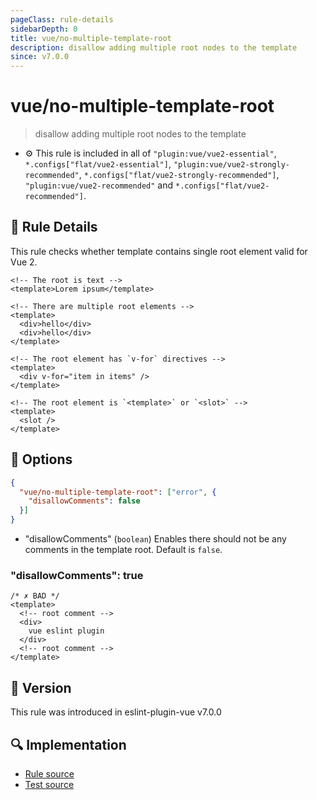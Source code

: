 ```yaml
---
pageClass: rule-details
sidebarDepth: 0
title: vue/no-multiple-template-root
description: disallow adding multiple root nodes to the template
since: v7.0.0
---
```


# vue/no-multiple-template-root

> disallow adding multiple root nodes to the template

- :gear: This rule is included in all of `"plugin:vue/vue2-essential"`, `*.configs["flat/vue2-essential"]`, `"plugin:vue/vue2-strongly-recommended"`, `*.configs["flat/vue2-strongly-recommended"]`, `"plugin:vue/vue2-recommended"` and `*.configs["flat/vue2-recommended"]`.

## :book: Rule Details

This rule checks whether template contains single root element valid for Vue 2.

<eslint-code-block :rules="{'vue/no-multiple-template-root': ['error']}">

```vue
<!-- The root is text -->
<template>Lorem ipsum</template>
```

</eslint-code-block>

<eslint-code-block :rules="{'vue/no-multiple-template-root': ['error']}">

```vue
<!-- There are multiple root elements -->
<template>
  <div>hello</div>
  <div>hello</div>
</template>
```

</eslint-code-block>

<eslint-code-block :rules="{'vue/no-multiple-template-root': ['error']}">

```vue
<!-- The root element has `v-for` directives -->
<template>
  <div v-for="item in items" />
</template>
```

</eslint-code-block>

<eslint-code-block :rules="{'vue/no-multiple-template-root': ['error']}">

```vue
<!-- The root element is `<template>` or `<slot>` -->
<template>
  <slot />
</template>
```

</eslint-code-block>

## :wrench: Options

```json
{
  "vue/no-multiple-template-root": ["error", {
    "disallowComments": false
  }]
}
```

- "disallowComments" (`boolean`) Enables there should not be any comments in the template root. Default is `false`.

### "disallowComments": true

<eslint-code-block :rules="{'vue/no-multiple-template-root': ['error', {disallowComments: true}]}">

```vue
/* ✗ BAD */
<template>
  <!-- root comment -->
  <div>
    vue eslint plugin
  </div>
  <!-- root comment -->
</template>
```

</eslint-code-block>

## :rocket: Version

This rule was introduced in eslint-plugin-vue v7.0.0

## :mag: Implementation

- [Rule source](https://github.com/vuejs/eslint-plugin-vue/blob/master/lib/rules/no-multiple-template-root.js)
- [Test source](https://github.com/vuejs/eslint-plugin-vue/blob/master/tests/lib/rules/no-multiple-template-root.js)
